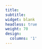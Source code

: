 ```yaml
---
title: 
subtitle:
widget: blank
headless: true
weight: 70
design:
  columns: '1'
---
```


<!---
{{% cta cta_link="./people/" cta_text="Meet the team →" %}}
-->
